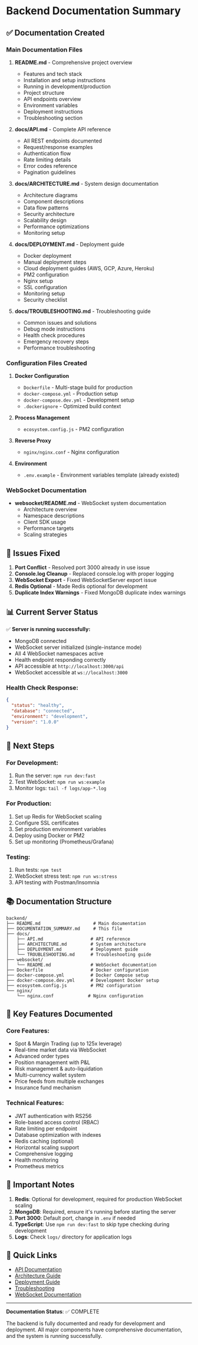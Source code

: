 # Backend Documentation Summary

## ✅ Documentation Created

### Main Documentation Files

1. **README.md** - Comprehensive project overview
   - Features and tech stack
   - Installation and setup instructions
   - Running in development/production
   - Project structure
   - API endpoints overview
   - Environment variables
   - Deployment instructions
   - Troubleshooting section

2. **docs/API.md** - Complete API reference
   - All REST endpoints documented
   - Request/response examples
   - Authentication flow
   - Rate limiting details
   - Error codes reference
   - Pagination guidelines

3. **docs/ARCHITECTURE.md** - System design documentation
   - Architecture diagrams
   - Component descriptions
   - Data flow patterns
   - Security architecture
   - Scalability design
   - Performance optimizations
   - Monitoring setup

4. **docs/DEPLOYMENT.md** - Deployment guide
   - Docker deployment
   - Manual deployment steps
   - Cloud deployment guides (AWS, GCP, Azure, Heroku)
   - PM2 configuration
   - Nginx setup
   - SSL configuration
   - Monitoring setup
   - Security checklist

5. **docs/TROUBLESHOOTING.md** - Troubleshooting guide
   - Common issues and solutions
   - Debug mode instructions
   - Health check procedures
   - Emergency recovery steps
   - Performance troubleshooting

### Configuration Files Created

1. **Docker Configuration**
   - `Dockerfile` - Multi-stage build for production
   - `docker-compose.yml` - Production setup
   - `docker-compose.dev.yml` - Development setup
   - `.dockerignore` - Optimized build context

2. **Process Management**
   - `ecosystem.config.js` - PM2 configuration

3. **Reverse Proxy**
   - `nginx/nginx.conf` - Nginx configuration

4. **Environment**
   - `.env.example` - Environment variables template (already existed)

### WebSocket Documentation

- **websocket/README.md** - WebSocket system documentation
  - Architecture overview
  - Namespace descriptions
  - Client SDK usage
  - Performance targets
  - Scaling strategies

## 🔧 Issues Fixed

1. **Port Conflict** - Resolved port 3000 already in use issue
2. **Console.log Cleanup** - Replaced console.log with proper logging
3. **WebSocket Export** - Fixed WebSocketServer export issue
4. **Redis Optional** - Made Redis optional for development
5. **Duplicate Index Warnings** - Fixed MongoDB duplicate index warnings

## 📊 Current Server Status

✅ **Server is running successfully:**
- MongoDB connected
- WebSocket server initialized (single-instance mode)
- All 4 WebSocket namespaces active
- Health endpoint responding correctly
- API accessible at `http://localhost:3000/api`
- WebSocket accessible at `ws://localhost:3000`

### Health Check Response:
```json
{
  "status": "healthy",
  "database": "connected",
  "environment": "development",
  "version": "1.0.0"
}
```

## 🚀 Next Steps

### For Development:
1. Run the server: `npm run dev:fast`
2. Test WebSocket: `npm run ws:example`
3. Monitor logs: `tail -f logs/app-*.log`

### For Production:
1. Set up Redis for WebSocket scaling
2. Configure SSL certificates
3. Set production environment variables
4. Deploy using Docker or PM2
5. Set up monitoring (Prometheus/Grafana)

### Testing:
1. Run tests: `npm test`
2. WebSocket stress test: `npm run ws:stress`
3. API testing with Postman/Insomnia

## 📚 Documentation Structure

```
backend/
├── README.md                    # Main documentation
├── DOCUMENTATION_SUMMARY.md     # This file
├── docs/
│   ├── API.md                  # API reference
│   ├── ARCHITECTURE.md         # System architecture
│   ├── DEPLOYMENT.md           # Deployment guide
│   └── TROUBLESHOOTING.md      # Troubleshooting guide
├── websocket/
│   └── README.md               # WebSocket documentation
├── Dockerfile                  # Docker configuration
├── docker-compose.yml          # Docker Compose setup
├── docker-compose.dev.yml      # Development Docker setup
├── ecosystem.config.js         # PM2 configuration
└── nginx/
    └── nginx.conf             # Nginx configuration
```

## 🎯 Key Features Documented

### Core Features:
- Spot & Margin Trading (up to 125x leverage)
- Real-time market data via WebSocket
- Advanced order types
- Position management with P&L
- Risk management & auto-liquidation
- Multi-currency wallet system
- Price feeds from multiple exchanges
- Insurance fund mechanism

### Technical Features:
- JWT authentication with RS256
- Role-based access control (RBAC)
- Rate limiting per endpoint
- Database optimization with indexes
- Redis caching (optional)
- Horizontal scaling support
- Comprehensive logging
- Health monitoring
- Prometheus metrics

## 📝 Important Notes

1. **Redis**: Optional for development, required for production WebSocket scaling
2. **MongoDB**: Required, ensure it's running before starting the server
3. **Port 3000**: Default port, change in `.env` if needed
4. **TypeScript**: Use `npm run dev:fast` to skip type checking during development
5. **Logs**: Check `logs/` directory for application logs

## 🔗 Quick Links

- [API Documentation](docs/API.md)
- [Architecture Guide](docs/ARCHITECTURE.md)
- [Deployment Guide](docs/DEPLOYMENT.md)
- [Troubleshooting](docs/TROUBLESHOOTING.md)
- [WebSocket Documentation](websocket/README.md)

---

**Documentation Status**: ✅ COMPLETE

The backend is fully documented and ready for development and deployment. All major components have comprehensive documentation, and the system is running successfully.